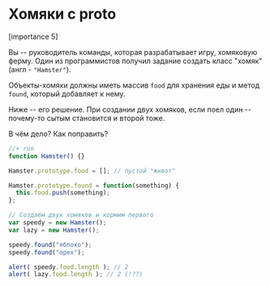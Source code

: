 # Хомяки с __proto__

[importance 5]

Вы -- руководитель команды, которая разрабатывает игру, хомяковую ферму. Один из программистов получил задание создать класс "хомяк" (англ - `"Hamster"`).

Объекты-хомяки должны иметь массив `food` для хранения еды и метод `found`, который добавляет к нему.

Ниже -- его решение. При создании двух хомяков, если поел один -- почему-то сытым становится и второй тоже. 

В чём дело? Как поправить?

```js
//+ run
function Hamster() {}

Hamster.prototype.food = []; // пустой "живот"

Hamster.prototype.found = function(something) {
  this.food.push(something);
};

// Создаём двух хомяков и кормим первого
var speedy = new Hamster();
var lazy = new Hamster();

speedy.found("яблоко");
speedy.found("орех");

alert( speedy.food.length ); // 2
alert( lazy.food.length ); // 2 (!??)
```

